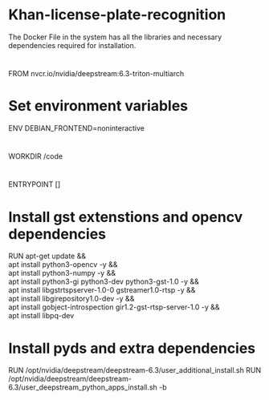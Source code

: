 # Khan-license-plate-recognition

The Docker File in the system has all the libraries and necessary dependencies required for installation.
#
FROM nvcr.io/nvidia/deepstream:6.3-triton-multiarch

# Set environment variables
ENV DEBIAN_FRONTEND=noninteractive

#
WORKDIR /code

#
ENTRYPOINT []

# Install gst extenstions and opencv dependencies
RUN apt-get update && \
    apt install python3-opencv -y && \
    apt install python3-numpy -y && \
    apt install python3-gi python3-dev python3-gst-1.0 -y && \
    apt install libgstrtspserver-1.0-0 gstreamer1.0-rtsp -y && \
    apt install libgirepository1.0-dev -y && \
    apt install gobject-introspection gir1.2-gst-rtsp-server-1.0 -y  && \
    apt install libpq-dev


# Install pyds and extra dependencies
RUN /opt/nvidia/deepstream/deepstream-6.3/user_additional_install.sh
RUN /opt/nvidia/deepstream/deepstream-6.3/user_deepstream_python_apps_install.sh -b
